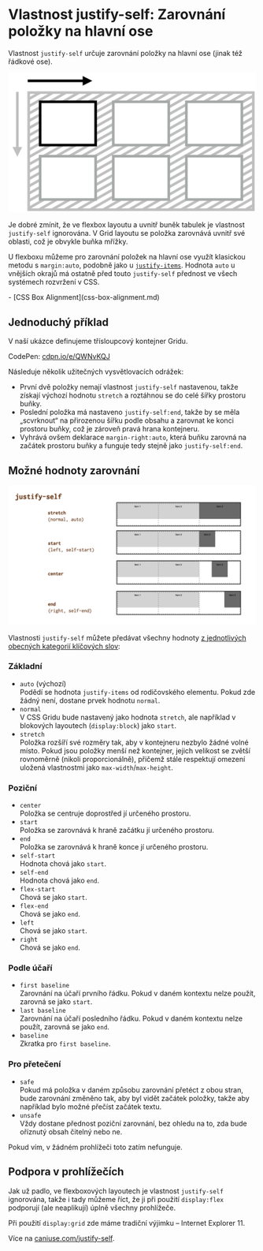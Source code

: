 # Vlastnost justify-self: Zarovnání položky na hlavní ose

Vlastnost `justify-self` určuje zarovnání položky na hlavní ose (jinak též řádkové ose).

![Vlastnost justify-self](../dist/images/original/vdgrid/css-justify-self-schema.png)

Je dobré zmínit, že ve flexbox layoutu a uvnitř buněk tabulek je vlastnost `justify-self` ignorována. V Grid layoutu se položka zarovnává uvnitř své oblasti, což je obvykle buňka mřížky.

<!-- AdSnippet -->

U flexboxu můžeme pro zarovnání položek na hlavní ose využít klasickou metodu s `margin:auto`, podobně jako u [`justify-items`](css-justify-items.md). Hodnota `auto` u vnějších okrajů má ostatně před touto `justify-self` přednost ve všech systémech rozvržení v CSS.

<div class="related web-only" markdown="1">
- [CSS Box Alignment](css-box-alignment.md)
</div>

## Jednoduchý příklad

V naší ukázce definujeme třísloupcový kontejner Gridu.

CodePen: [cdpn.io/e/QWNvKQJ](https://codepen.io/machal/pen/QWNvKQJ?editors=1100)

Následuje několik užitečných vysvětlovacích odrážek:

- První dvě položky nemají vlastnost `justify-self` nastavenou, takže získají výchozí hodnotu `stretch` a roztáhnou se do celé šířky prostoru buňky.
- Poslední položka má nastaveno `justify-self:end`, takže by se měla „scvrknout“ na přirozenou šířku podle obsahu a zarovnat ke konci prostoru buňky, což je zároveň pravá hrana kontejneru.
- Vyhrává ovšem deklarace `margin-right:auto`, která buňku zarovná na začátek prostoru buňky a funguje tedy stejně jako `justify-self:end`.

## Možné hodnoty zarovnání

![Hodnoty vlastnosti justify-self](../dist/images/original/vdgrid/css-justify-self-hodnoty.png)

Vlastnosti `justify-self` můžete předávat všechny hodnoty [z jednotlivých obecných kategorií klíčových slov](css-box-alignment.md#typy-klicova-slova):

### Základní

- `auto` (výchozí)  
  Podědí se hodnota `justify-items` od rodičovského elementu. Pokud zde žádný není, dostane prvek hodnotu `normal`.
- `normal`  
  V CSS Gridu bude nastavený jako hodnota `stretch`, ale například v blokových layoutech (`display:block`) jako `start`.
- `stretch`  
  Položka rozšíří své rozměry tak, aby v kontejneru nezbylo žádné volné místo. Pokud jsou položky menší než kontejner, jejich velikost se zvětší rovnoměrně (nikoli proporcionálně), přičemž stále respektují omezení uložená vlastnostmi jako `max-width`/`max-height`.

### Poziční

- `center`  
  Položka se centruje doprostřed jí určeného prostoru.
- `start`  
  Položka se zarovnává k hraně začátku jí určeného prostoru.
- `end`  
  Položka se zarovnává k hraně konce jí určeného prostoru.
- `self-start`  
  Hodnota chová jako `start`.
- `self-end`  
  Hodnota chová jako `end`.
- `flex-start`  
  Chová se jako `start`.
- `flex-end`  
  Chová se jako `end`.
- `left`  
  Chová se jako `start`.
- `right`  
  Chová se jako `end`.

### Podle účaří

- `first baseline`  
  Zarovnání na účaří prvního řádku. Pokud v daném kontextu nelze použít, zarovná se jako `start`.
- `last baseline`  
  Zarovnání na účaří posledního řádku. Pokud v daném kontextu nelze použít, zarovná se jako `end`.
- `baseline`  
  Zkratka pro `first baseline`.

### Pro přetečení

- `safe`  
  Pokud má položka v daném způsobu zarovnání přetéct z obou stran, bude zarovnání změněno tak, aby byl vidět začátek položky, takže aby například bylo možné přečíst začátek textu.
- `unsafe`  
  Vždy dostane přednost poziční zarovnání, bez ohledu na to, zda bude oříznutý obsah čitelný nebo ne.  

Pokud vím, v žádném prohlížeči toto zatím nefunguje.

## Podpora v prohlížečích

Jak už padlo, ve flexboxových layoutech je vlastnost `justify-self` ignorována, takže i tady můžeme říct, že ji při použití `display:flex` podporují (ale neaplikují) úplně všechny prohlížeče.

Při použití `display:grid` zde máme tradiční výjimku – Internet Explorer 11.

Více na [caniuse.com/justify-self](https://caniuse.com/#search=justify-self).

<!-- AdSnippet -->
